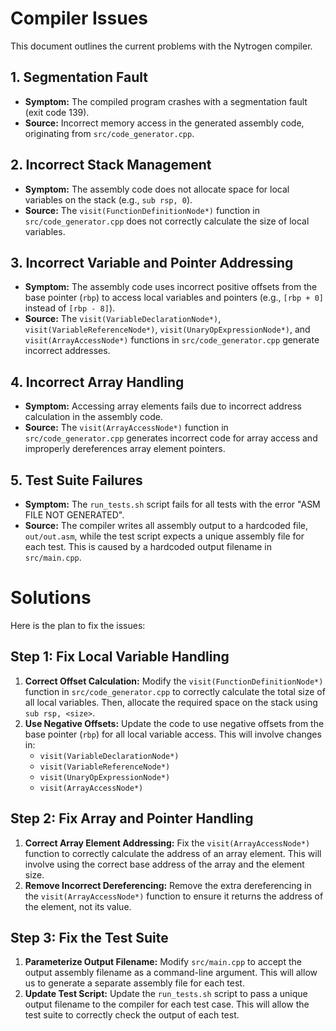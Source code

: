 # Compiler Issues

This document outlines the current problems with the Nytrogen compiler.

## 1. Segmentation Fault

- **Symptom:** The compiled program crashes with a segmentation fault (exit code 139).
- **Source:** Incorrect memory access in the generated assembly code, originating from `src/code_generator.cpp`.

## 2. Incorrect Stack Management

- **Symptom:** The assembly code does not allocate space for local variables on the stack (e.g., `sub rsp, 0`).
- **Source:** The `visit(FunctionDefinitionNode*)` function in `src/code_generator.cpp` does not correctly calculate the size of local variables.

## 3. Incorrect Variable and Pointer Addressing

- **Symptom:** The assembly code uses incorrect positive offsets from the base pointer (`rbp`) to access local variables and pointers (e.g., `[rbp + 0]` instead of `[rbp - 8]`).
- **Source:** The `visit(VariableDeclarationNode*)`, `visit(VariableReferenceNode*)`, `visit(UnaryOpExpressionNode*)`, and `visit(ArrayAccessNode*)` functions in `src/code_generator.cpp` generate incorrect addresses.

## 4. Incorrect Array Handling

- **Symptom:** Accessing array elements fails due to incorrect address calculation in the assembly code.
- **Source:** The `visit(ArrayAccessNode*)` function in `src/code_generator.cpp` generates incorrect code for array access and improperly dereferences array element pointers.

## 5. Test Suite Failures

- **Symptom:** The `run_tests.sh` script fails for all tests with the error "ASM FILE NOT GENERATED".
- **Source:** The compiler writes all assembly output to a hardcoded file, `out/out.asm`, while the test script expects a unique assembly file for each test. This is caused by a hardcoded output filename in `src/main.cpp`.

# Solutions

Here is the plan to fix the issues:

## Step 1: Fix Local Variable Handling

1.  **Correct Offset Calculation:** Modify the `visit(FunctionDefinitionNode*)` function in `src/code_generator.cpp` to correctly calculate the total size of all local variables. Then, allocate the required space on the stack using `sub rsp, <size>`.
2.  **Use Negative Offsets:** Update the code to use negative offsets from the base pointer (`rbp`) for all local variable access. This will involve changes in:
    *   `visit(VariableDeclarationNode*)`
    *   `visit(VariableReferenceNode*)`
    *   `visit(UnaryOpExpressionNode*)`
    *   `visit(ArrayAccessNode*)`

## Step 2: Fix Array and Pointer Handling

1.  **Correct Array Element Addressing:** Fix the `visit(ArrayAccessNode*)` function to correctly calculate the address of an array element. This will involve using the correct base address of the array and the element size.
2.  **Remove Incorrect Dereferencing:** Remove the extra dereferencing in the `visit(ArrayAccessNode*)` function to ensure it returns the address of the element, not its value.

## Step 3: Fix the Test Suite

1.  **Parameterize Output Filename:** Modify `src/main.cpp` to accept the output assembly filename as a command-line argument. This will allow us to generate a separate assembly file for each test.
2.  **Update Test Script:** Update the `run_tests.sh` script to pass a unique output filename to the compiler for each test case. This will allow the test suite to correctly check the output of each test.
